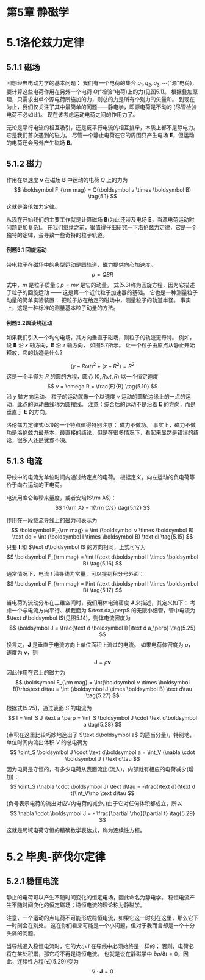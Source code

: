 # 第5章 静磁学

# 5.1洛伦兹力定律

## 5.1.1 磁场

回想经典电动力学的基本问题：
我们有一个电荷的集合 $q_1, q_2,q_3,\cdots$(“源”电荷)，要计算这些电荷作用在另外一个电荷 $Q$(“检验”电荷)上的力(见图5.1)。
根据叠加原理，只需求出单个源电荷所施加的力，则总的力是所有个别力的矢量和。
到现在为止，我们仅关注了其中最简单的问题——静电学，即源电荷是不动的 (尽管检验电荷不必如此)。
现在该考虑运动电荷之间的作用力了。

无论是平行电流的相互吸引，还是反平行电流的相互排斥，本质上都不是静电力。
它是我们首次遇到的磁力。
尽管一个静止电荷在它的周围只产生电场 $\bm E$，但运动的电荷还会另外产生磁场 $\bm B$。

## 5.1.2 磁力

作用在以速度 $\boldsymbol v$ 在磁场 $\boldsymbol B$ 中运动的电荷 $Q$ 上的力为
$$
  \boldsymbol F_{\rm mag} = Q(\boldsymbol v \times \boldsymbol B)
  \tag{5.1}
$$
这就是洛伦兹力定律。

从现在开始我们的主要工作就是计算磁场 $\boldsymbol B$(为此还涉及电场 $\boldsymbol E$，当源电荷运动时问题更加复杂)。
在我们继续之前，很值得仔细研究一下洛伦兹力定律，它是一个独特的定律，会导致一些奇特的粒子轨道。

#### 例题5.1 回旋运动

带电粒子在磁场中的典型运动是圆轨道，磁力提供向心加速度。
$$
  p = QBR
  \tag{5.3}
$$
式中，$m$ 是粒子质量；$p= mv$ 是它的动量。
式(5.3)称为回旋方程，因为它描述了粒子的回旋运动 —— 这是第一个近代粒子加速器的基础。
它也是一种测量粒子动量的简单实验装置：
把粒子放在给定的磁场中，测量粒子的轨道半径。
事实上，这是一种标准的测量基本粒子动量的方法。

#### 例题5.2圆滚线运动

如果我们引入一个均匀电场，其方向垂直于磁场，则粒子的轨迹更奇特。
例如，设 $\boldsymbol B$ 沿 $x$ 轴方向，$\boldsymbol E$ 沿 $z$ 轴方向， 如图5.7所示。
让一个粒子由原点从静止开始释放，它的轨迹是什么?

$$
  (y - R\omega t)^2 + (z - R^2) = R^2
  \tag{5.9}
$$
这是一个半径为 $R$ 的圆的方程，圆心 $(0, R\omega t, R)$  以一个恒定速度
$$
  v = \omega R = \frac{E}{B}
  \tag{5.10}
$$
沿 $y$ 轴方向运动。
粒子的运动就像一个以速度 $v$ 运动的圆轮边缘上的一点的运动，此点的运动曲线称为圆摆线。
注意：综合后的运动不是沿着 $\boldsymbol E$ 的方向，而是垂直于 $\boldsymbol E$ 的方向。

洛伦兹力定律式(5.1)的一个特点值得特别注意：
磁力不做功。
事实上，磁力不做功是洛伦兹力最基本、最直接的结论，但是在很多情况下，看起来显然是错误的结论，很多人还是犹豫不决。

## 5.1.3 电流

导线中的电流为单位时间内通过给定点的电荷。
根据定义，向左运动的负电荷等价于向右运动的正电荷。

电流用库仑每秒来量度，或者安培($\rm A$)：
$$
  1{\rm A} = 1{\rm C/s}
  \tag{5.12}
$$

作用在一段载流导线上的磁力可表示为
$$
  \boldsymbol F_{\rm mag} = \int (\boldsymbol v \times \boldsymbol B) \text dq = \int (\boldsymbol I \times \boldsymbol B) \text dl
  \tag{5.15}
$$
只要 $\boldsymbol I$ 和 $\text d\boldsymbol l$ 的方向相同，上式可写为
$$
  \boldsymbol F_{\rm mag} = \int I(\text d\boldsymbol l \times \boldsymbol B)
  \tag{5.16}
$$
通常情况下，电流 $I$ 沿导线为常量，可以提到积分号外面：
$$
  \boldsymbol F_{\rm mag} = I\int (\text d\boldsymbol l \times \boldsymbol B)
  \tag{5.17}
$$

当电荷的流动分布在三维空间时，我们用体电流密度 $\boldsymbol J$ 来描述，其定义如下：
考虑一个与电流方向平行、横截面为 $\text da_\perp$ 的无限小细管，管中电流为 $\text d\boldsymbol I$(见图5.14)，则体电流密度为
$$
  \boldsymbol J = \frac{\text d \boldsymbol I}{\text d a_\perp}
  \tag{5.25}
$$
换言之，$\boldsymbol J$ 是垂直于电流方向上单位面积上流过的电流。
如果电荷体密度为 $\rho$，速度为 $\boldsymbol v$，则
$$
  \boldsymbol J = \rho \boldsymbol v
  \tag{5.26}
$$
因此作用在它上的磁力为
$$
  \boldsymbol F_{\rm mag} = \int(\boldsymbol v \times \boldsymbol B)\rho\text d\tau = \int (\boldsymbol J \times \boldsymbol B) \text d\tau
  \tag{5.27}
$$

根据式(5.25)，通过表面 $S$ 的电流为
$$
  I = \int_S J \text a_\perp = \int_S \boldsymbol J \cdot \text d\boldsymbol a
  \tag{5.28}
$$
(点积在这里比较巧妙地选出了 $\text d\boldsymbol a$ 的适当分量)，特别地，单位时间内流出体积 $V$ 的总电荷为
$$
  \oint_S \boldsymbol J \cdot \text d\boldsymbol a = \int_V (\nabla \cdot \boldsymbol J ) \text d\tau
$$
因为电荷是守恒的，有多少电荷从表面流出(流入)，内部就有相应的电荷减少(增加)：
$$
  \oint_S (\nabla \cdot \boldsymbol J) \text d\tau = -\frac{\text d}{\text d t}\int_V\rho \text d\tau
$$
(负号表示电荷的流出对应V内电荷的减少。)由于它对任何体积都成立，所以
$$
  \nabla \cdot \boldsymbol J = - \frac{\partial \rho}{\partial t} 
  \tag{5.29}
$$
这就是局域电荷守恒的精确数学表达式，称为连续性方程。

# 5.2 毕奥-萨伐尔定律

## 5.2.1 稳恒电流

静止的电荷可以产生不随时间变化的恒定电场，因此命名为静电学。
稳恒电流产生不随时间变化的恒定磁场；稳恒电流的理论称为静磁学。

注意，一个运动的点电荷不可能形成稳恒电流，如果它这一时刻在这里，那么它下一时刻会在别处。
这在你们看来可能是一个小问题，但对于我而言却是一个十分头痛的问题。

当导线通入稳恒电流时，它的大小 $I$ 在导线中必须始终是一样的；
否则，电荷必将在某处积累，那它将不再是稳恒电流。
也就是说在静磁学中 $\partial \rho/\partial t=0$，因此，连续性方程(式(5.29))变为
$$
  \nabla \cdot \bm J = 0  
  \tag{5.31}
$$


